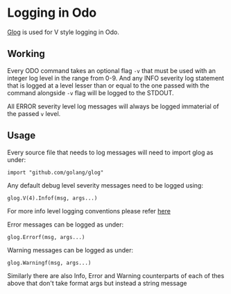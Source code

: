 # Logging in Odo

[Glog](https://godoc.org/github.com/golang/glog) is used for V style logging in Odo.


## Working

Every ODO command takes an optional flag `-v` that must be used with an integer log level in the range from 0-9. And any INFO severity log statement that is logged at a level lesser than or equal to the one passed with the command alongside `-v` flag will be logged to the STDOUT.

All ERROR severity level log messages will always be logged immaterial of the passed `v` level.


## Usage

Every source file that needs to log messages will need to import glog as under:

```
import "github.com/golang/glog"
```

Any default debug level severity messages need to be logged using:

```
glog.V(4).Infof(msg, args...)
```

For more info level logging conventions please refer [here](https://kubernetes.io/docs/reference/kubectl/cheatsheet/#kubectl-output-verbosity-and-debugging)

Error messages can be logged as under:

```
glog.Errorf(msg, args...)
```

Warning messages can be logged as under:

```
glog.Warningf(msg, args...)
```
Similarly there are also Info, Error and Warning counterparts of each of thes above that don't take format args but instead a string message